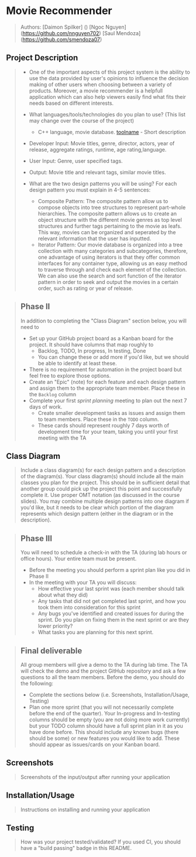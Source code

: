 
# Movie Recommender
 
 > Authors: [Daimon Spilker] ()
 >          [Ngoc Nguyen] (https://github.com/nnguyen702)
 >          [Saul Mendoza] (https://github.com/smendoza07)
 

## Project Description
 > * One of the important aspects of this project system is the ability to use the data provided by user's opinions to influence the decision making of other users when choosing between a variety of products. Moreover, a movie recommender is a helpfull application which can also help viewers easily find what fits their needs based on different interests.
 > 
 > * What languages/tools/technologies do you plan to use? (This list may change over the course of the project)
 >   * C++ language, movie database. [toolname](link) - Short description
 >   
 > * Developer Input: Movie titles, genre, director, actors, year of release, aggregate ratings, runtime, age rating,language. 
 > * User Input: Genre, user specified tags.
 > * Output: Movie title and relevant tags, similar movie titles.
 > 
 > * What are the two design patterns you will be using? For each design pattern you must explain in 4-5 sentences:
 >   * Composite Pattern: The composite pattern allow us to compose objects into tree structures to represent part-whole hierarchies. The composite pattern allows us to create an object structure with the different movie genres as top level structures and further tags pertaining to the movie as leafs. This way, movies can be organized and seperated by the relevant information that the user has inputted.
 >   * Iterator Pattern:	Our movie database is organized into a tree collection with many categories and subcategories, therefore, one advantage of using iterators is that they offer common interfaces for any container type, allowing us an easy method to traverse through and check each element of the collection. We can also use the search and sort function of the iterator pattern in order to seek and output the movies in a certain order, such as rating or year of release.

 > ## Phase II
 > In addition to completing the "Class Diagram" section below, you will need to 
 > * Set up your GitHub project board as a Kanban board for the project. It should have columns that map roughly to 
 >   * Backlog, TODO, In progress, In testing, Done
 >   * You can change these or add more if you'd like, but we should be able to identify at least these.
 > * There is no requirement for automation in the project board but feel free to explore those options.
 > * Create an "Epic" (note) for each feature and each design pattern and assign them to the appropriate team member. Place these in the `Backlog` column
 > * Complete your first *sprint planning* meeting to plan out the next 7 days of work.
 >   * Create smaller development tasks as issues and assign them to team members. Place these in the `TODO` column.
 >   * These cards should represent roughly 7 days worth of development time for your team, taking you until your first meeting with the TA
## Class Diagram
 > Include a class diagram(s) for each design pattern and a description of the diagram(s). Your class diagram(s) should include all the main classes you plan for the project. This should be in sufficient detail that another group could pick up the project this point and successfully complete it. Use proper OMT notation (as discussed in the course slides). You may combine multiple design patterns into one diagram if you'd like, but it needs to be clear which portion of the diagram represents which design pattern (either in the diagram or in the description). 
 
 > ## Phase III
 > You will need to schedule a check-in with the TA (during lab hours or office hours). Your entire team must be present. 
 > * Before the meeting you should perform a sprint plan like you did in Phase II
 > * In the meeting with your TA you will discuss: 
 >   - How effective your last sprint was (each member should talk about what they did)
 >   - Any tasks that did not get completed last sprint, and how you took them into consideration for this sprint
 >   - Any bugs you've identified and created issues for during the sprint. Do you plan on fixing them in the next sprint or are they lower priority?
 >   - What tasks you are planning for this next sprint.

 > ## Final deliverable
 > All group members will give a demo to the TA during lab time. The TA will check the demo and the project GitHub repository and ask a few questions to all the team members. 
 > Before the demo, you should do the following:
 > * Complete the sections below (i.e. Screenshots, Installation/Usage, Testing)
 > * Plan one more sprint (that you will not necessarily complete before the end of the quarter). Your In-progress and In-testing columns should be empty (you are not doing more work currently) but your TODO column should have a full sprint plan in it as you have done before. This should include any known bugs (there should be some) or new features you would like to add. These should appear as issues/cards on your Kanban board. 
 
 ## Screenshots
 > Screenshots of the input/output after running your application
 ## Installation/Usage
 > Instructions on installing and running your application
 ## Testing
 > How was your project tested/validated? If you used CI, you should have a "build passing" badge in this README.
 
